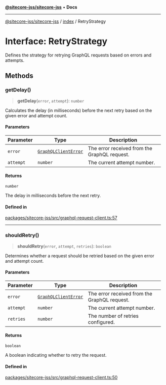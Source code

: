 [**@sitecore-jss/sitecore-jss**](../../README.md) • **Docs**

***

[@sitecore-jss/sitecore-jss](../../README.md) / [index](../README.md) / RetryStrategy

# Interface: RetryStrategy

Defines the strategy for retrying GraphQL requests based on errors and attempts.

## Methods

### getDelay()

> **getDelay**(`error`, `attempt`): `number`

Calculates the delay (in milliseconds) before the next retry based on the given error and attempt count.

#### Parameters

| Parameter | Type | Description |
| ------ | ------ | ------ |
| `error` | [`GraphQLClientError`](../../graphql/type-aliases/GraphQLClientError.md) | The error received from the GraphQL request. |
| `attempt` | `number` | The current attempt number. |

#### Returns

`number`

The delay in milliseconds before the next retry.

#### Defined in

[packages/sitecore-jss/src/graphql-request-client.ts:57](https://github.com/Sitecore/jss/blob/d56062542bc79b861e80260c109b6674c65ef288/packages/sitecore-jss/src/graphql-request-client.ts#L57)

***

### shouldRetry()

> **shouldRetry**(`error`, `attempt`, `retries`): `boolean`

Determines whether a request should be retried based on the given error and attempt count.

#### Parameters

| Parameter | Type | Description |
| ------ | ------ | ------ |
| `error` | [`GraphQLClientError`](../../graphql/type-aliases/GraphQLClientError.md) | The error received from the GraphQL request. |
| `attempt` | `number` | The current attempt number. |
| `retries` | `number` | The number of retries configured. |

#### Returns

`boolean`

A boolean indicating whether to retry the request.

#### Defined in

[packages/sitecore-jss/src/graphql-request-client.ts:50](https://github.com/Sitecore/jss/blob/d56062542bc79b861e80260c109b6674c65ef288/packages/sitecore-jss/src/graphql-request-client.ts#L50)
